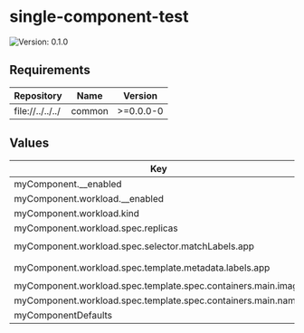 # single-component-test

![Version: 0.1.0](https://img.shields.io/badge/Version-0.1.0-informational?style=flat-square)

## Requirements

| Repository | Name | Version |
|------------|------|---------|
| file://../../../ | common | >=0.0.0-0 |

## Values

| Key | Description | Type | Default |
|-----|-------------|------|---------|
 | myComponent.__enabled |  | bool | `true` |
 | myComponent.workload.__enabled |  | bool | `true` |
 | myComponent.workload.kind |  | string | `"Deployment"` |
 | myComponent.workload.spec.replicas |  | int | `2` |
 | myComponent.workload.spec.selector.matchLabels.app |  | string | `"test-workload"` |
 | myComponent.workload.spec.template.metadata.labels.app |  | string | `"test-workload"` |
 | myComponent.workload.spec.template.spec.containers.main.image |  | string | `"alpine:3.17"` |
 | myComponent.workload.spec.template.spec.containers.main.name |  | string | `"main"` |
 | myComponentDefaults |  | object | `{}` |

